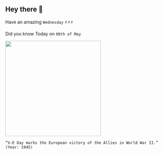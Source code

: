 ## Hey there 👋
Have an amazing `Wednesday` ⚡⚡⚡

Did you know Today on `08th of May`
 
 [<img src="https://media.defense.gov/2020/May/04/2002294069/-1/-1/1/200504-D-RB598-001.JPG" width="300" />](https://www.defense.gov/Experience/VE-Day/#:~:text=On%20May%208%2C%201945%20%2D%20known,%2C%20on%20June%206%2C%201944.) 
 ```
“V-E Day marks the European victory of the Allies in World War II.” (Year: 1945)
```
